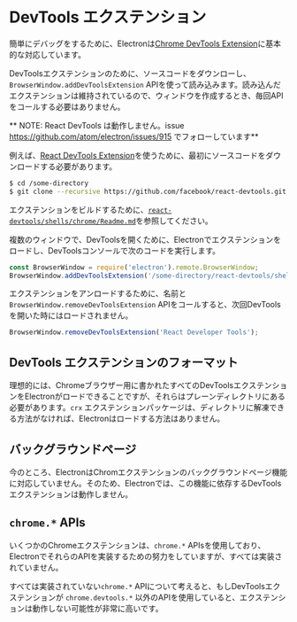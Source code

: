 # DevTools エクステンション

簡単にデバッグをするために、Electronは[Chrome DevTools Extension][devtools-extension]に基本的な対応しています。

DevToolsエクステンションのために、ソースコードをダウンローし、`BrowserWindow.addDevToolsExtension` APIを使って読み込みます。読み込んだエクステンションは維持されているので、ウィンドウを作成するとき、毎回APIをコールする必要はありません。

** NOTE: React DevTools は動作しません。issue  https://github.com/atom/electron/issues/915 でフォローしています**

例えば、[React DevTools Extension](https://github.com/facebook/react-devtools)を使うために、最初にソースコードをダウンロードする必要があります。

```bash
$ cd /some-directory
$ git clone --recursive https://github.com/facebook/react-devtools.git
```

エクステンションをビルドするために、[`react-devtools/shells/chrome/Readme.md`](https://github.com/facebook/react-devtools/blob/master/shells/chrome/Readme.md)を参照してください。

複数のウィンドウで、DevToolsを開くために、Electronでエクステンションをロードし、DevToolsコンソールで次のコードを実行します。

```javascript
const BrowserWindow = require('electron').remote.BrowserWindow;
BrowserWindow.addDevToolsExtension('/some-directory/react-devtools/shells/chrome');
```

エクステンションをアンロードするために、名前と`BrowserWindow.removeDevToolsExtension` APIをコールすると、次回DevToolsを開いた時にはロードされません。

```javascript
BrowserWindow.removeDevToolsExtension('React Developer Tools');
```

## DevTools エクステンションのフォーマット

理想的には、Chromeブラウザー用に書かれたすべてのDevToolsエクステンションをElectronがロードできることですが、それらはプレーンディレクトリにある必要があります。`crx` エクステンションパッケージは、ディレクトリに解凍できる方法がなければ、Electronはロードする方法はありません。

## バックグラウンドページ

今のところ、ElectronはChromエクステンションのバックグラウンドページ機能に対応していません。そのため、Electronでは、この機能に依存するDevToolsエクステンションは動作しません。

## `chrome.*` APIs

いくつかのChromeエクステンションは、`chrome.*` APIsを使用しており、ElectronでそれらのAPIを実装するための努力をしていますが、すべては実装されていません。

すべては実装されていない`chrome.*` APIについて考えると、もしDevToolsエクステンションが `chrome.devtools.*` 以外のAPIを使用していると、エクステンションは動作しない可能性が非常に高いです。

[devtools-extension]: https://developer.chrome.com/extensions/devtools
